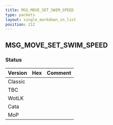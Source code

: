 ```yaml
---
title: MSG_MOVE_SET_SWIM_SPEED
type: packets
layout: single_markdown_in_list
position: 212
---
```


## MSG_MOVE_SET_SWIM_SPEED

### Status

Version    | Hex        | Comment
---------- | ---------- | ---------- 
Classic    |            |
TBC        |            |
WotLK      |            |
Cata       |            |
MoP        |            |